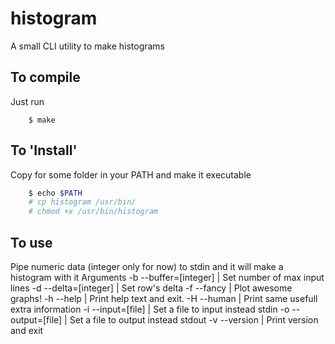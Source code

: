 # histogram
A small CLI utility to make histograms

To compile
----------
Just run
```
	$ make
```

To 'Install'
------------
Copy for some folder in your PATH and make it executable
```bash
	$ echo $PATH
	# cp histogram /usr/bin/
	# chmod +x /usr/bin/histogram
```

To use
------
Pipe numeric data (integer only for now) to stdin and it will make a histogram with it
Arguments
	-b --buffer=[integer] | Set number of max input lines
	-d --delta=[integer]  | Set row's delta
	-f --fancy            | Plot awesome graphs!
	-h --help             | Print help text and exit.
	-H --human            | Print same usefull extra information
	-i --input=[file]     | Set a file to input instead stdin
	-o --output=[file]    | Set a file to output instead stdout
	-v --version          | Print version and exit

